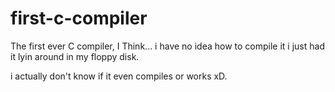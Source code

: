 # first-c-compiler
The first ever C compiler, I Think... i have no idea how to compile it i just had it lyin around in my floppy disk.

i actually don't know if it even compiles or works xD.
